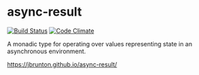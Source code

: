 # async-result

[![Build Status](https://travis-ci.org/jbrunton/async-result.svg?branch=master)](https://travis-ci.org/jbrunton/async-result)
[![Code Climate](https://codeclimate.com/github/jbrunton/async-result/badges/gpa.svg)](https://codeclimate.com/github/jbrunton/async-result)

A monadic type for operating over values representing state in an asynchronous environment.

https://jbrunton.github.io/async-result/
